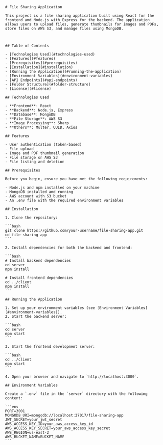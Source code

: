     # File Sharing Application

    This project is a file sharing application built using React for the frontend and Node.js with Express for the backend. The application allows users to upload files, generate thumbnails for images and PDFs, store files on AWS S3, and manage files using MongoDB.



    ## Table of Contents

    - [Technologies Used](#technologies-used)
    - [Features](#features)
    - [Prerequisites](#prerequisites)
    - [Installation](#installation)
    - [Running the Application](#running-the-application)
    - [Environment Variables](#environment-variables)
    - [API Endpoints](#api-endpoints)
    - [Folder Structure](#folder-structure)
    - [License](#license)

    ## Technologies Used

    - **Frontend**: React
    - **Backend**: Node.js, Express
    - **Database**: MongoDB
    - **File Storage**: AWS S3
    - **Image Processing**: Sharp
    - **Others**: Multer, UUID, Axios

    ## Features

    - User authentication (token-based)
    - File upload
    - Image and PDF thumbnail generation
    - File storage on AWS S3
    - File listing and deletion

    ## Prerequisites

    Before you begin, ensure you have met the following requirements:

    - Node.js and npm installed on your machine
    - MongoDB installed and running
    - AWS account with S3 bucket
    - An .env file with the required environment variables

    ## Installation

    1. Clone the repository:

    ```bash
    git clone https://github.com/your-username/file-sharing-app.git
    cd file-sharing-app
    ```

    2. Install dependencies for both the backend and frontend:

    ```bash
    # Install backend dependencies
    cd server
    npm install

    # Install frontend dependencies
    cd ../client
    npm install
    ```

    ## Running the Application

    1. Set up your environment variables (see [Environment Variables](#environment-variables)).
    2. Start the backend server:

    ```bash
    cd server
    npm start
    ```

    3. Start the frontend development server:

    ```bash
    cd ../client
    npm start
    ```

    4. Open your browser and navigate to `http://localhost:3000`.

    ## Environment Variables

    Create a `.env` file in the `server` directory with the following content:

    ```env
    PORT=3001
    MONGODB_URI=mongodb://localhost:27017/file-sharing-app
    JWT_SECRET=your_jwt_secret
    AWS_ACCESS_KEY_ID=your_aws_access_key_id
    AWS_ACCESS_KEY_SECRET=your_aws_access_key_secret
    AWS_REGION=us-east-2
    AWS_BUCKET_NAME=BUCKET_NAME
    ```
